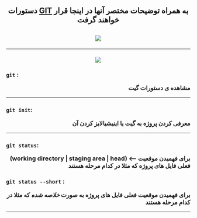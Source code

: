 <h2 align="center">
  دستورات <a href="https://git-scm.com/doc">GIT</a> به همراه توضیحات مختصر آنها در اینجا قرار خواهند گرفت
<h2>

<div align="center">
  <img src="https://github.com/ahmad-mirzaei/git-commands-and-explanations/blob/2100aca18de101af32ed35f314d8c462dfd8dd29/git-logo-gif.gif">
</div>

---

<div align="center">
  <img src="https://github.com/ahmad-mirzaei/git-commands-and-explanations/blob/ae35ec9426f4bb320eefac7d94961e33acc729ff/red-line.gif">
</div>

### `git` : <p align="right">مشاهده ی دستورات گیت</p>
<hr>

### `git init`:  <p align="right">معرفی کردن پروژه به گیت یا اینیشیالایز کردن آن</p>
<hr>

### `git status`:   <p align="right"> (working directory | staging area | head) <-- برای فهمیدن موقعیت فعلی فایل های پروژه که مثلا در کدام مرحله هستند</p>

### `git status --short` : <p align="right">برای فهمیدن موقعیت فعلی فایل های پروژه به صورت ***خلاصه شده*** که مثلا در کدام مرحله هستند</p>

<hr>